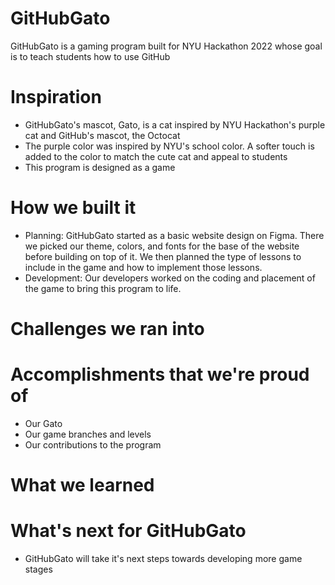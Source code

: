 # GitHubGato
GitHubGato is a gaming program built for NYU Hackathon 2022 whose goal is to teach students how to use GitHub
# Inspiration
- GitHubGato's mascot, Gato, is a cat inspired by NYU Hackathon's purple cat and GitHub's mascot, the Octocat
- The purple color was inspired by NYU's school color. A softer touch is added to the color to match the cute cat and appeal to students
- This program is designed as a game
# How we built it
- Planning: GitHubGato started as a basic website design on Figma. There we picked our theme, colors, and fonts for the base of the website before building on top of it. We then planned the type of lessons to include in the game and how to implement those lessons.
- Development: Our developers worked on the coding and placement of the game to bring this program to life.
# Challenges we ran into
# Accomplishments that we're proud of
- Our Gato
- Our game branches and levels
- Our contributions to the program
# What we learned
# What's next for GitHubGato
- GitHubGato will take it's next steps towards developing more game stages
